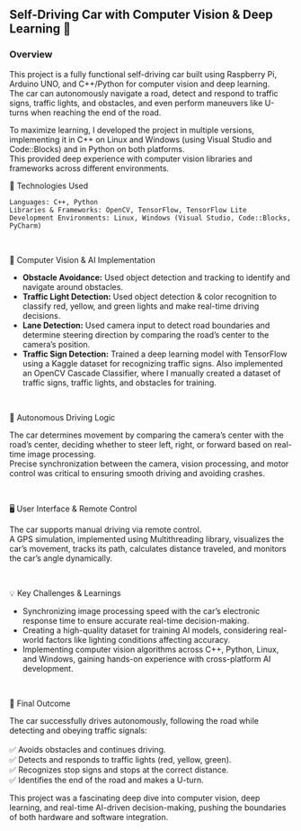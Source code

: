 

## Self-Driving Car with Computer Vision & Deep Learning 🚗



### **Overview**

This project is a fully functional self-driving car built using Raspberry Pi, Arduino UNO, and C++/Python for computer vision and deep learning. <br>
The car can autonomously navigate a road, detect and respond to traffic signs, traffic lights, and obstacles, and even perform maneuvers like U-turns when reaching the end of the road. <br>

To maximize learning, I developed the project in multiple versions, implementing it in C++ on Linux and Windows (using Visual Studio and Code::Blocks) and in Python on both platforms. <br>
This provided deep experience with computer vision libraries and frameworks across different environments.

🔧 Technologies Used

    Languages: C++, Python 
    Libraries & Frameworks: OpenCV, TensorFlow, TensorFlow Lite 
    Development Environments: Linux, Windows (Visual Studio, Code::Blocks, PyCharm) 

<br>

🚦 Computer Vision & AI Implementation

 - **Obstacle Avoidance:** Used object detection and tracking to identify and navigate around obstacles.
 - **Traffic Light Detection:** Used object detection & color recognition to classify red, yellow, and green lights and make real-time driving decisions.
 - **Lane Detection:** Used camera input to detect road boundaries and determine steering direction by comparing the road’s center to the camera’s position. 
 - **Traffic Sign Detection:** Trained a deep learning model with TensorFlow using a Kaggle dataset for recognizing traffic signs. Also implemented an OpenCV Cascade Classifier, where I manually created a dataset of                                  traffic signs, traffic lights, and obstacles for training. 


<br>


🤖 Autonomous Driving Logic

The car determines movement by comparing the camera’s center with the road’s center, deciding whether to steer left, right, or forward based on real-time image processing. <br>
Precise synchronization between the camera, vision processing, and motor control was critical to ensuring smooth driving and avoiding crashes. <br>


<br>


🖥️ User Interface & Remote Control

The car supports manual driving via remote control. <br>
A GPS simulation, implemented using Multithreading library, visualizes the car’s movement, tracks its path, calculates distance traveled, and monitors the car’s angle dynamically. <br>


<br>

💡 Key Challenges & Learnings

 - Synchronizing image processing speed with the car’s electronic response time to ensure accurate real-time decision-making. 
 - Creating a high-quality dataset for training AI models, considering real-world factors like lighting conditions affecting accuracy. 
 - Implementing computer vision algorithms across C++, Python, Linux, and Windows, gaining hands-on experience with cross-platform AI development. 



<br>

🎯 Final Outcome

The car successfully drives autonomously, following the road while detecting and obeying traffic signals: <br> <br>
✅ Avoids obstacles and continues driving.  <br>
✅ Detects and responds to traffic lights (red, yellow, green).  <br>
✅ Recognizes stop signs and stops at the correct distance. <br>
✅ Identifies the end of the road and makes a U-turn. <br>

This project was a fascinating deep dive into computer vision, deep learning, and real-time AI-driven decision-making, pushing the boundaries of both hardware and software integration. <br>

<br>

